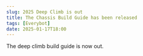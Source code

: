 ```yaml
---
slug: 2025 Deep Climb is out
title: The Chassis Build Guide has been released
tags: [Everybot]
date: 2025-01-17T18:00
---
```


The deep climb build guide is now out. 